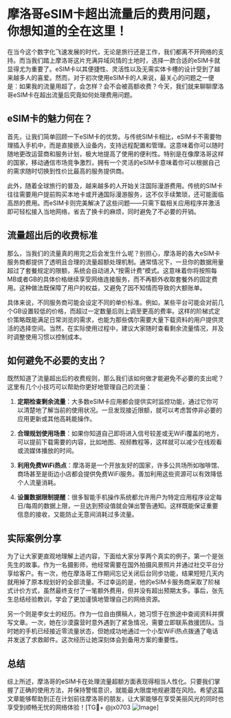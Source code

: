 # 摩洛哥eSIM卡超出流量后的费用问题，你想知道的全在这里！

在当今这个数字化飞速发展的时代，无论是旅行还是工作，我们都离不开网络的支持。而当我们踏上摩洛哥这片充满异域风情的土地时，选择一款合适的eSIM卡就显得尤为重要了。eSIM卡以其便捷性、灵活性以及无需实体卡槽的设计受到了越来越多人的喜爱。然而，对于初次使用eSIM卡的人来说，最关心的问题之一便是：如果我的流量用超了，会怎样？会不会被高额收费？今天，我们就来聊聊摩洛哥eSIM卡在超出流量后究竟如何处理费用问题。

## eSIM卡的魅力何在？

首先，让我们简单回顾一下eSIM卡的优势。与传统SIM卡相比，eSIM卡不需要物理插入手机中，而是直接嵌入设备内，支持远程配置和管理。这意味着你可以随时随地更改运营商和服务计划，极大地提高了使用的便利性。特别是在像摩洛哥这样的国家，移动通信市场竞争激烈，拥有一个灵活的eSIM卡意味着你可以根据自己的需求随时切换到性价比最高的服务提供商。

此外，随着全球旅行的普及，越来越多的人开始关注国际漫游费用。传统的SIM卡往往需要用户提前购买本地卡或开通国际漫游服务，这不仅手续繁琐，还可能面临高昂的费用。而eSIM卡则完美解决了这些问题——只需下载相关应用程序并激活即可轻松接入当地网络，省去了换卡的麻烦，同时避免了不必要的开销。

## 流量超出后的收费标准

那么，当我们的流量真的用完之后会发生什么呢？别担心，摩洛哥的各大eSIM卡服务商都提供了透明且合理的流量超额处理机制。通常情况下，一旦你的数据用量超过了套餐规定的限额，系统会自动进入“按需计费”模式。这意味着你将按照每MB或者GB的具体价格继续享受网络连接服务，而不再额外收取套餐外的固定费用。这种做法既保障了用户的权益，又避免了因不知情而导致的大额账单。

具体来说，不同服务商可能会设定不同的单价标准。例如，某些平台可能会对前几个GB设置较低的价格，而超过一定数量后则上调至更高的费率。这样的阶梯式定价策略既能满足日常浏览的需求，也能为那些偶尔需要大量下载资料的用户提供灵活的选择空间。当然，在实际使用过程中，建议大家随时查看剩余流量情况，并及时调整使用习惯以控制成本。

## 如何避免不必要的支出？

既然知道了流量超出后的收费规则，那么我们该如何做才能避免不必要的支出呢？这里有几个小技巧可以帮助你更好地管理自己的流量：

1. **定期检查剩余流量**：大多数eSIM卡应用都会提供实时监控功能，通过它你可以清楚地了解当前的使用状况。一旦发现接近限额，就可以考虑暂停非必要的应用更新或其他高耗能操作。
   
2. **合理规划使用场景**：如果你知道自己即将进入信号较差或无WiFi覆盖的地方，可以提前下载需要的内容，比如地图、视频教程等，这样就可以减少在线观看或流媒体播放的时间。
   
3. **利用免费WiFi热点**：摩洛哥是一个开放友好的国家，许多公共场所如咖啡馆、商场甚至是街边小店都会提供免费WiFi服务。善加利用这些资源可以有效降低个人流量消耗。

4. **设置数据限制提醒**：很多智能手机操作系统都允许用户为特定应用程序设定每日/每周的数据上限，一旦达到预设值就会弹出警告通知。这样既能保证重要信息的接收，又能防止无意间消耗过多流量。

## 实际案例分享

为了让大家更直观地理解上述内容，下面给大家分享两个真实的例子。第一个是张先生的故事。作为一名摄影师，他经常需要在国外拍摄风景照片并通过社交平台分享给客户。有一次，他在摩洛哥工作期间忘记关闭后台同步功能，结果短短几天内就用掉了原本规划好的全部流量。不过幸运的是，他的eSIM卡服务商采取了阶梯式计价方式，虽然最终支付了一笔额外费用，但并没有超出预期太多。事后，张先生总结经验教训，学会了更加谨慎地管理自己的网络资源。

另一个则是李女士的经历。作为一位自由撰稿人，她习惯于在旅途中查阅资料并撰写文章。一次，她在沙漠露营时意外遇到了紧急情况，需要立即联系救援团队。当时她的手机已经接近零流量状态，但她成功地通过一个小型WiFi热点拨通了电话并发送了求救邮件。这次经历让她深刻体会到备用方案的重要性。

## 总结

综上所述，摩洛哥的eSIM卡在处理流量超额方面表现得相当人性化。只要我们掌握了正确的使用方法，并保持警惕意识，就能最大限度地规避潜在风险。希望这篇文章能够帮助到正在计划前往摩洛哥的朋友，让大家能够在享受美丽风光的同时也享受到顺畅无忧的网络体验！[TG💪+ @jx0703 ![Image](https://github.com/user-attachments/assets/dbca1d08-cadb-493c-b0ec-ad6f7a83f270)]